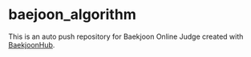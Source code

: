 # baejoon_algorithm
This is an auto push repository for Baekjoon Online Judge created with [BaekjoonHub](https://github.com/BaekjoonHub/BaekjoonHub).
